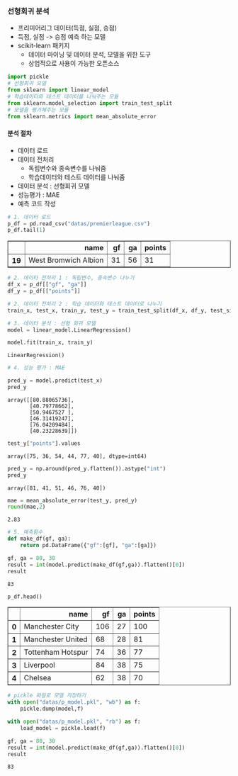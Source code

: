### 선형회귀 분석
- 프리미어리그 데이터(득점, 실점, 승점)
- 득점, 실점 -> 승점 예측 하는 모델
- scikit-learn 패키지
    - 데이터 마이닝 및 데이터 분석, 모델을 위한 도구
    - 상업적으로 사용이 가능한 오픈소스


```python
import pickle
# 선형회귀 모델
from sklearn import linear_model
# 학습데이터와 테스트 데이터를 나눠주는 모듈
from sklearn.model_selection import train_test_split
# 모델을 평가해주는 모듈
from sklearn.metrics import mean_absolute_error
```

#### 분석 절차
- 데이터 로드
- 데이터 전처리 
    - 독립변수와 종속변수를 나눠줌
    - 학습데이터와 테스트 데이터를 나눠줌
- 데이터 분석 : 선형회귀 모델
- 성능평가 : MAE
- 예측 코드 작성


```python
# 1. 데이터 로드
p_df = pd.read_csv("datas/premierleague.csv")
p_df.tail(1)
```




<div>
<style scoped>
    .dataframe tbody tr th:only-of-type {
        vertical-align: middle;
    }

    .dataframe tbody tr th {
        vertical-align: top;
    }

    .dataframe thead th {
        text-align: right;
    }
</style>
<table border="1" class="dataframe">
  <thead>
    <tr style="text-align: right;">
      <th></th>
      <th>name</th>
      <th>gf</th>
      <th>ga</th>
      <th>points</th>
    </tr>
  </thead>
  <tbody>
    <tr>
      <th>19</th>
      <td>West Bromwich Albion</td>
      <td>31</td>
      <td>56</td>
      <td>31</td>
    </tr>
  </tbody>
</table>
</div>




```python
# 2. 데이터 전처리 1 : 독립변수, 종속변수 나누기
df_x = p_df[["gf", "ga"]]
df_y = p_df[["points"]]
```


```python
# 2. 데이터 전처리 2 : 학습 데이터와 테스트 데이터로 나누기
train_x, test_x, train_y, test_y = train_test_split(df_x, df_y, test_size = 0.3, random_state = 1)
```


```python
# 3. 데이터 분석 : 선형 회귀 모델
model = linear_model.LinearRegression()
```


```python
model.fit(train_x, train_y)
```




    LinearRegression()




```python
# 4. 성능 평가 : MAE
```


```python
pred_y = model.predict(test_x)
pred_y
```




    array([[80.88065736],
           [40.79778662],
           [50.9467527 ],
           [46.31419247],
           [76.04209484],
           [40.23228639]])




```python
test_y["points"].values

```




    array([75, 36, 54, 44, 77, 40], dtype=int64)




```python
pred_y = np.around(pred_y.flatten()).astype("int")
pred_y
```




    array([81, 41, 51, 46, 76, 40])




```python
mae = mean_absolute_error(test_y, pred_y)
round(mae,2)
```




    2.83




```python
# 5. 예측함수
def make_df(gf, ga):
    return pd.DataFrame({"gf":[gf], "ga":[ga]})
```


```python
gf, ga = 80, 30
result = int(model.predict(make_df(gf,ga)).flatten()[0])
result
```




    83




```python
p_df.head()
```




<div>
<style scoped>
    .dataframe tbody tr th:only-of-type {
        vertical-align: middle;
    }

    .dataframe tbody tr th {
        vertical-align: top;
    }

    .dataframe thead th {
        text-align: right;
    }
</style>
<table border="1" class="dataframe">
  <thead>
    <tr style="text-align: right;">
      <th></th>
      <th>name</th>
      <th>gf</th>
      <th>ga</th>
      <th>points</th>
    </tr>
  </thead>
  <tbody>
    <tr>
      <th>0</th>
      <td>Manchester City</td>
      <td>106</td>
      <td>27</td>
      <td>100</td>
    </tr>
    <tr>
      <th>1</th>
      <td>Manchester United</td>
      <td>68</td>
      <td>28</td>
      <td>81</td>
    </tr>
    <tr>
      <th>2</th>
      <td>Tottenham Hotspur</td>
      <td>74</td>
      <td>36</td>
      <td>77</td>
    </tr>
    <tr>
      <th>3</th>
      <td>Liverpool</td>
      <td>84</td>
      <td>38</td>
      <td>75</td>
    </tr>
    <tr>
      <th>4</th>
      <td>Chelsea</td>
      <td>62</td>
      <td>38</td>
      <td>70</td>
    </tr>
  </tbody>
</table>
</div>




```python
# pickle 파일로 모델 저장하기
with open("datas/p_model.pkl", "wb") as f:
    pickle.dump(model,f)
```


```python
with open("datas/p_model.pkl", "rb") as f:
    load_model = pickle.load(f)
```


```python
gf, ga = 80, 30
result = int(model.predict(make_df(gf,ga)).flatten()[0])
result

```




    83




```python

```
